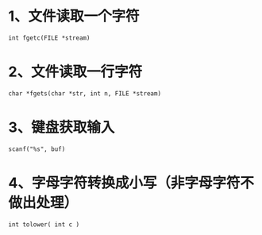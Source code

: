 <!--
 * @Description : 
 * @Author      : Yufeng Zhang
 * @Date: 2023-08-29 11:20:30
 * @LastEditTime: 2023-08-29 14:11:24
-->
# 1、文件读取一个字符
```
int fgetc(FILE *stream)
```

# 2、文件读取一行字符
```
char *fgets(char *str, int n, FILE *stream)
```

# 3、键盘获取输入
```
scanf("%s", buf)
```

# 4、字母字符转换成小写（非字母字符不做出处理）
```
int tolower( int c )
```